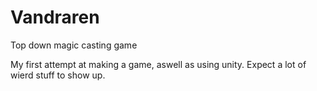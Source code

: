 # Vandraren
 Top down magic casting game
 
My first attempt at making a game, aswell as using unity.
Expect a lot of wierd stuff to show up.
